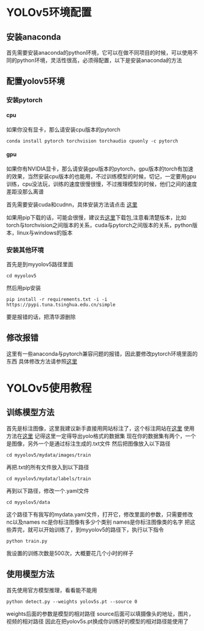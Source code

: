 # YOLOv5环境配置
## 安装anaconda
首先需要安装anaconda的python环境，它可以在做不同项目的时候，可以使用不同的python环境，灵活性很高，必须得配置，以下是安装anaconda的方法

## 配置yolov5环境
### 安装pytorch
#### cpu
如果你没有显卡，那么请安装cpu版本的pytorch
```
conda install pytorch torchvision torchaudio cpuonly -c pytorch
```
#### gpu
如果你有NVIDIA显卡，那么请安装gpu版本的pytorch，gpu版本的torch有加速的效果，当然安装cpu版本的也能用，不过训练模型的时候，切记，一定要用gpu训练，cpu没法玩，训练的速度很慢很慢，不过推理模型的时候，他们之间的速度差距没那么离谱

首先需要安装cuda和cudnn，具体安装方法请点击 [这里](https://blog.csdn.net/qq_41664447/article/details/126914446)

如果用pip下载的话，可能会很慢，建议去[这里](https://download.pytorch.org/whl/torch_stable.html)下载包,注意看清楚版本，比如torch与torchvision之间版本的关系，cuda与pytorch之间版本的关系，python版本，linux与windows的版本

### 安装其他环境
首先是到myyolov5路径里面
```
cd myyolov5
```
然后用pip安装
```
pip install -r requirements.txt -i -i https://pypi.tuna.tsinghua.edu.cn/simple
```
要是报错的话，把清华源删除
## 修改报错
这里有一些anaconda与pytorch兼容问题的报错，因此要修改pytorch环境里面的东西
具体修改方法请参照[这里](https://blog.csdn.net/Thebest_jack/article/details/124723687)

# YOLOv5使用教程
## 训练模型方法
首先是标注图像，这里我建议新手直接用网站标注了，这个标注网站在[这里](https://www.makesense.ai/)
使用方法在[这里](https://blog.csdn.net/weixin_45192980/article/details/119338209)
记得这里一定得导出yolo格式的数据集
现在你的数据集有两个，一个是图像，另外一个是通过标注生成的.txt文件
然后把图像放入以下路径
```
cd myyolov5/mydata/images/train
```
再把.txt的所有文件放入到以下路径
```
cd myyolov5/mydata/labels/train
```
再到以下路径，修改一个.yaml文件
```
cd myyolov5/data
```

这个路径下有我写的mydata.yaml文件，打开它，修改里面的参数，只需要修改nc以及names
nc是你标注图像有多少个类别
names是你标注图像类的名字
把这些弄完，就可以开始训练了，到myyolov5的路径下，执行以下指令
```
python train.py
```
我设置的训练次数是500次，大概要花几个小时的样子
## 使用模型方法
首先使用官方模型推理，看看能不能用
```
python detect.py --weights yolov5s.pt --source 0
```
weights后面的参数是模型的相对路径
source后面可以填摄像头的地址，图片，视频的相对路径
因此在把yolov5s.pt换成你训练好的模型的相对路径能使用了
